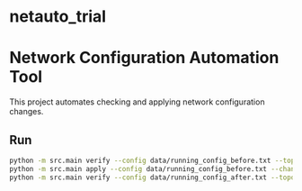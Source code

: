 # netauto_trial

# Network Configuration Automation Tool

This project automates checking and applying network configuration changes.

## Run
```bash
python -m src.main verify --config data/running_config_before.txt --topology_or_changes changes/changes.yaml
python -m src.main apply --config data/running_config_before.txt --changes changes/changes.yaml --out data/running_config_after.txt
python -m src.main verify --config data/running_config_after.txt --topology_or_changes changes/changes.yaml


